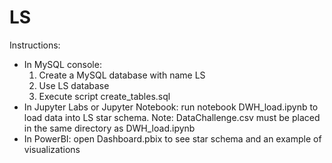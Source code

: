 # LS

Instructions:

* In MySQL console: 
  1) Create a MySQL database with name LS
  2) Use LS database
  3) Execute script create_tables.sql
* In Jupyter Labs or Jupyter Notebook: run notebook DWH_load.ipynb to load data into LS star schema. Note: DataChallenge.csv must be placed in the same directory as DWH_load.ipynb
* In PowerBI: open Dashboard.pbix to see star schema and an example of visualizations
